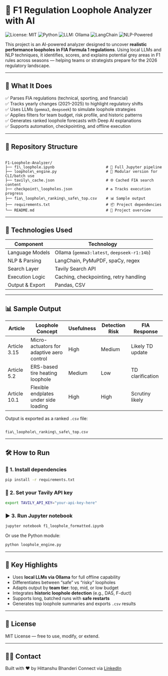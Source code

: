 # 🏁 F1 Regulation Loophole Analyzer with AI
![License: MIT](https://img.shields.io/badge/License-MIT-yellow.svg)
![Python](https://img.shields.io/badge/Python-3.9%2B-blue.svg)
![LLM: Ollama](https://img.shields.io/badge/LLM-Gemma3%20%7C%20DeepSeek-brightgreen.svg)
![LangChain](https://img.shields.io/badge/LangChain-enabled-purple.svg)
![NLP-Powered](https://img.shields.io/badge/NLP-custom--pipeline-informational.svg)


This project is an AI-powered analyzer designed to uncover **realistic performance loopholes in FIA Formula 1 regulations**. Using local LLMs and NLP techniques, it identifies, scores, and explains potential grey areas in F1 rules across seasons — helping teams or strategists prepare for the 2026 regulatory landscape.

---

## 🚀 What It Does

✅ Parses FIA regulations (technical, sporting, and financial)  
✅ Tracks yearly changes (2021–2025) to highlight regulatory shifts  
✅ Uses LLMs (`gemma3`, `deepseek`) to simulate loophole strategies  
✅ Applies filters for team budget, risk profile, and historic patterns  
✅ Generates ranked loophole forecasts with Deep AI explanations  
✅ Supports automation, checkpointing, and offline execution

---

## 📁 Repository Structure

```

F1-Loophole-Analyzer/
├── f1\_loophole.ipynb                       # 🧪 Full Jupyter pipeline
├── loophole\_engine.py                      # 🧠 Modular version for CLI/batch use
├── tavily\_cache.json                       # 🌐 Cached FIA search content
├── checkpoint\_loopholes.json               # ♻️ Tracks execution progress
├── fia\_loophole\_ranking\_safe\_top.csv    # 📊 Sample output
├── requirements.txt                         # 📦 Project dependencies
└── README.md                                # 📘 Project overview

```

---

## 🧠 Technologies Used

| Component        | Technology                                |
|------------------|--------------------------------------------|
| Language Models  | Ollama (`gemma3:latest`, `deepseek-r1:14b`) |
| NLP & Parsing    | LangChain, PyMuPDF, spaCy, regex           |
| Search Layer     | Tavily Search API                          |
| Execution Logic  | Caching, checkpointing, retry handling     |
| Output & Export  | Pandas, CSV                                |

---

## 📊 Sample Output

| Article    | Loophole Concept                            | Usefulness | Detection Risk | FIA Response     |
|------------|----------------------------------------------|------------|----------------|------------------|
| Article 3.15 | Micro-actuators for adaptive aero control  | High       | Medium         | Likely TD update |
| Article 5.2  | ERS-based tire heating loophole            | Medium     | Low            | TD clarification |
| Article 10.1 | Flexible endplates under side loading      | High       | High           | Scrutiny likely  |

Output is exported as a ranked `.csv` file:
```

fia\_loophole\_ranking\_safe\_top.csv

````

---

## 🛠️ How to Run

### 🔧 1. Install dependencies
```bash
pip install -r requirements.txt
````

### 🔑 2. Set your Tavily API key

```bash
export TAVILY_API_KEY="your-api-key-here"
```

### ▶️ 3. Run Jupyter notebook

```bash
jupyter notebook f1_loophole_formatted.ipynb
```

Or use the Python module:

```bash
python loophole_engine.py
```

---

## 📌 Key Highlights

* Uses **local LLMs via Ollama** for full offline capability
* Differentiates between “safe” vs “risky” loopholes
* Adapts output by **team tier**: top, mid, or low budget
* Integrates **historic loophole detection** (e.g., DAS, F-duct)
* Supports long, batched runs with **safe restarts**
* Generates top loophole summaries and exports `.csv` results

---

## 📜 License

MIT License — free to use, modify, or extend.

---

## 🙋‍♂️ Contact

Built with ❤️ by Hittanshu Bhanderi
Connect via [LinkedIn](https://www.linkedin.com/in/hittanshubhanderi/)
